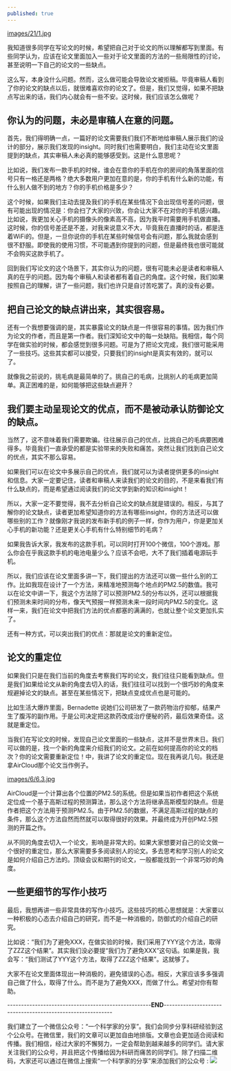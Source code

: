 ```yaml
---
published: true
---
```


[images/21/1.jpg](images/21/1.jpg)

我知道很多同学在写论文的时候，希望把自己对于论文的所以理解都写到里面。有些同学认为，应该在论文里面加入一些对于论文里面的方法的一些局限性的讨论，甚至说明一下自己的论文的一些缺点。

这么写，本身没什么问题。然而，这么做可能会导致论文被拒稿。毕竟审稿人看到了你的论文的缺点以后，就很难喜欢你的论文了。但是，我们又觉得，如果不把缺点写出来的话，我们内心就会有一些不安。这时候，我们应该怎么做呢？

## 你认为的问题，未必是审稿人在意的问题。

首先，我们得明确一点，一篇好的论文需要我们我们不断地给审稿人展示我们的设计的部分，展示我们发现的insight。同时我们也需要明白，我们主动在论文里面提到的缺点，其实审稿人未必真的能够感受到。这是什么意思呢？

比如说，我们发布一款手机的时候，谁会在意你的手机在你的房间的角落里面的信号只有一格还是两格？绝大多数用户更加在意的是，你的手机有什么新的功能，有什么别人做不到的地方？你的手机价格是多少？

这个时候，如果我们主动去提及我们的手机在某些情况下会出现信号差的问题，很有可能出现的情况是：你会扫了大家的兴致，你会让大家不在对你的手机感兴趣。比如说，我更加关心手机的摄像头的像素高不高，因为我平时需要用手机做直播。这时候，你的信号差还是不差，对我来说意义不大，毕竟我在直播时的话，都是连着WiFi的。但是，一旦你说你的手机在某些时候信号会有问题，那么我就会感到很不舒服。即使我的使用习惯，不可能遇到你提到的问题，但是最终我也很可能就不会购买这款手机了。

回到我们写论文的这个场景下，其实你认为的问题，很有可能未必是读者和审稿人真的在乎的问题。因为每个审稿人和读者都有着自己的角度。这个时候，我们如果按照自己的理解，讲了一些问题，我们也许只是自讨苦吃罢了。真的没有必要。

## 把自己论文的缺点讲出来，其实很容易。

还有一个我想要强调的是，其实暴露论文的缺点是一件很容易的事情。因为我们作为论文的作者，而且是第一作者。我们深知论文中的每一处缺陷。我相信，每个同学在做实验的时候，都会感觉到很多问题。可是为了把论文完成，我们很可能采用了一些技巧。这些其实都可以接受，只要我们的insight是真实有效的，就可以了。

就像我之前说的，挑毛病是最简单的了。挑自己的毛病，比挑别人的毛病更加简单。真正困难的是，如何能够把这些缺点避开？

## 我们要主动呈现论文的优点，而不是被动承认防御论文的缺点。

当然了，这不意味着我们需要欺骗。往往展示自己的优点，比挑自己的毛病要困难得多。毕竟我们一直承受的都是实验带来的失败和痛苦。突然让我们找到自己论文的优点，其实不那么容易。

如果我们可以在论文中多展示自己的优点，我们就可以为读者提供更多的insight和信息。大家一定要记住，读者和审稿人来读我们的论文的目的，不是来看我们有什么缺点的，而是希望通过阅读我们的论文学到新的知识和insight！

所以，大家一定不要觉得，我不去分析自己论文的缺点就是错误的。相反，与其了解你的论文缺点，读者更加希望知道你的方法有哪些insight，你的方法还可以做哪些别的工作？就像刚才我说的发布新手机的例子一样，你作为用户，你是更加关心手机的新功能？还是更关心手机有什么特别细节的毛病？

如果我告诉大家，我发布的这款手机，可以同时打开100个微信，100个游戏。那么你会在乎我这款手机的电池电量少么？应该不会吧，大不了我们插着电源玩手机。

所以，我们应该在论文里面多讲一下，我们提出的方法还可以做一些什么别的工作。比如我现在设计了一个方法，来精准地预测每个地点的PM2.5的数值。我可以在论文中讲一下，我这个方法除了可以预测PM2.5的分布以外，还可以根据我们预测未来时间的分布，像天气预报一样预测未来一段时间内PM2.5的变化。这样一来，我们在论文中把我们方法的优点都塞的满满的，也就让整个论文更加扎实了。

还有一种方式，可以突出我们的优点：那就是论文的重新定位。

## 论文的重定位

如果我们只是在我们当前的角度去考察我们写的论文，我们往往只能看到缺点。但是我们如果给论文从新的角度去切入的话，我们往往可以找到一个很巧妙的角度来规避掉论文的缺点。甚至在某些情况下，把缺点变成优点也是可能的。

比如生活大爆炸里面，Bernadette 说她们公司研发了一款药物治疗抑郁，结果产生了腹泻的副作用。于是公司决定把这款药改成治疗便秘的药，最后效果奇佳。这就是重定位。

当我们在写论文的时候，发现自己论文里面的一些缺点，这并不是世界末日。我们可以做的是，找一个新的角度来介绍我们的论文。之前在如何提高你的论文的档次？你的论文需要重新定位！中，我讲了论文的重定位。现在我再说几句。我还是拿AirCloud那个论文当作例子。

[images/6/6.3.jpg](images/6/6.3.jpg)

AirCloud是一个计算出各个位置的PM2.5的系统。但是如果当初作者把这个系统定位成一个基于高斯过程的预测算法，那么这个方法将继承高斯模型的缺点。但是作者把这个方法用于预测PM2.5。由于PM2.5的数据，不满足高斯过程的缺点的条件，那么这个方法自然而然就可以取得很好的效果。并最终成为开创PM2.5预测的开篇之作。

从不同的角度去切入一个论文，影响是非常大的。如果大家想要对自己的论文做一个很好的重定位，那么大家需要多多阅读别人的论文。多去思考和学习别人的论文是如何介绍自己方法的。顶级会议和期刊的论文，一般都能找到一个非常巧妙的角度。

## 一些更细节的写作小技巧

最后，我想再讲一些非常具体的写作小技巧。这些技巧的核心思想就是：大家要以一种积极的心态去介绍自己的研究，而不是一种消极的，防御式的介绍自己的研究。

比如说：“我们为了避免XXX，在做实验的时候，我们采用了YYY这个方法，取得了ZZZ这个结果”。其实我们没必要提“我们为了避免XXX”这句话。如果是我，我会写：“我们测试了YYY这个方法，取得了ZZZ这个结果”。这就够了。

大家不在论文里面体现出一种消极的，避免错误的心态。相反，大家应该多多强调自己做了什么，取得了什么。而不是为了避免XXX，而做了什么。希望对你有帮助。

----------------------------------------------------**END**-----------------------------------------------------------

我们建立了一个微信公众号：“一个科学家的分享”。我们会同步分享科研经验到这个公众号。在微信里，我们的文章可以更加自由地排版。文章也会更加适合阅读和传播。我们相信，经过大家的不懈努力，一定会帮助到越来越多的同学们。请大家关注我们的公众号，并且把这个传播给因为科研而痛苦的同学们。除了扫描二维码，大家还可以通过在微信上搜索“一个科学家的分享”来添加我们的公众号 :
![]({{site.baseurl}}/images/11/Capture4.JPG)